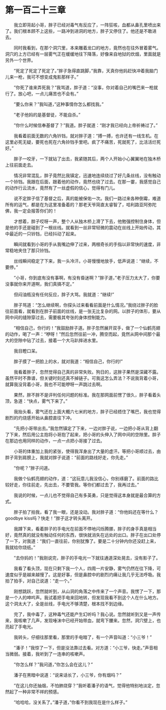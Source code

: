 # 第一百二十三章


　　我立即背起小哥，胖子已经对毒气有反应了，一阵狂咳，血都从鼻孔里喷出来了。我们根本顾不上这些，一路冲到进洞的地方，胖子又停住了。他还是不敢进去。

　　同时我看到，在那个洞穴里，本来雕着龙口的地方，竟然也在往外冒着雾气。洞穴的上方已经有一层雾气正在缓缓地往下降落，好像来自地狱的炊烟，里面就是另外一个世界。

　　”死定了死定了死定了。”胖子急得直跳脚，”我靠，天真你他妈赶快冲着我脑门儿来一枪，我可不想变成鬼影那样子。”

　　”你死了谁来弄死我？”我骂道，胖子道：“没事，你对着自己的嘴巴来一枪就行了。放心吧，一点儿痛苦也不会有。”

　　”要么你来？”我叫道，”这种事情你怎么都找我。”

　　”老子他妈的是基督徒，不能自杀。”

　　”你什么时候信奉基督了？”我道。胖子就道：“刚才我已经向上帝祈祷过了。”

　　我看着前面无数的六角钤铛，就对胖子道：“搏一搏，也许还有一线生机。在这里必死无疑，要死也死在六角铃铛手里吧。疯了不痛苦，死就死了，比活活烂死好。”

　　胖子一咬牙，一下就钻了出去，我紧随其后，两个人开始小心翼翼地在独木桥上往前面走去。

　　情况非常混乱，胖子竟然比我镇定，迅速地连续绕过了好几条丝线，没有触动一个铃铛。我跟在后面，跟着他的动作，竟然也绕了过去。在那一霎，我感觉自己的动作行云流水，竟然有了一丝虚假的信心，觉得有门儿。

　　说不定胖子信了基督之后，真的能被保佑一次。我们一路过来各种倒霉，难道所有的运气，都是在为这里准备着的？那老天爷简直太睿智了，哈利路亚阿弥陀佛，我一定会报答你们的！

　　才想着，胖子哎呀一声，整个人从独木桥上滑了下去，他勉强控制住身体，但是他的手还是碰到了一根丝线。就看到一丝非常轻微的震动在丝线上开始传动，其中最近的一只铃铛，已经抖动了起来。

　　瞬间就看到小哥的手从我嘴边伸了过来，两根奇长的手指以非常快的速度，非常稳地夹住了那只铃铛。

　　丝线瞬间稳定了下来，我一头冷汗。小哥慢慢地放手，低声说道：“继续，不要停。”

　　”小哥，你到底有没有事啊，有没有昏迷啊？”胖子道，”老子压力太大了，你要没事就你来开道啊，我们真搞不定。”

　　但闷油瓶没有任何反应，胖子大骂。我就道：“继续!”

　　胖子骂道：“怎么继续啊，你探头过来看看前面是什么情况。”我绕过胖子的脸往前面看，就看到在胖子前面的丝线，是一张无比复杂的网。以胖子的体形，要从网中间的缝隙穿过去，需要极其夸张的身体控制能力。

　　”相信自己，你行的！”我鼓励胖子道。胖子忽然展开双手，做了一个仙鹤亮翅的动作，喝了一声：“咿呀！”然后忽然往前一冲，腾空而起，竟然从网中间那个最大的空隙中钻了过去，接着一个大马趴摔进水里。

　　我目瞪口呆。

　　胖子摸了一把脸上的水，就对我道：“相信自己，你行的!”

　　我看着胖子，忽然觉得自己真的非常失败。狗日的，这胖子果然是深藏不露。虽然平时不靠谱，但关键时刻还真不掉链子。可我这怎么弄法？不说我背着小哥，就算我没背着小哥，我也不可能咿呀一声跳过去啊。

　　果然，胖不胖不是评判任何问题的标准。我在那网面前愣了很久，胖子看着头顶，急道：“快点，雾气下来了。”

　　我抬头看，雾气还在上面大概六七米的地方，胖子已经捂住了嘴巴，我也觉得剧烈的灼烧感开始从鼻腔直往下冲。

　　”先把小哥带出去。”我忽然镇定了下来，一边对胖子说，一边把小哥从背上翻了下来，然后用公主抱将小哥抱了起来，把小哥的头伸入了网中间的空隙里。胖子在那边也用同样的动作，一点一点把小哥接了过去。

　　小哥的体重加上我的紧张，使得我浑身出了大量的虚汗。等把小哥顺过去，由胖子背到肩膀上，我就对胖子说道：“前面的路线好走，你先走。”

　　”你呢？”胖子问道。

　　我做个仙鹤亮翅的动作，道：“这玩意儿我没信心，你别琢磨了。前面的路比较好走，你往前走，先出去，不要管我。等你们都过去了，我再过去。”

　　我说的时候，一点儿也不觉得自己有多英勇，只是觉得这本身就是最合算的方式。

　　胖子拍了拍我，看了我一眼，还是没动。我对胖子道：“你他妈还在等什么？goodbye kiss吗？快走！”胖子这才转头离开。

　　我蹲下来，看着胖子的手电光在前面不停地闪烁腾挪，胖子的身手真是相当好，竟然真的就没有触动任何的东西，很快就消失在远处的出口。胖子在出口处停了一下，对我道：“我们一直往前，你别犹豫了。要是二十分钟内你还没赶上来，我就给你烧纸。”

　　”去你妈的！”我刚说完，胖子的手电光一下就往通道深处晃去，没有影子了。

　　我看了看头顶，现在只剩下我一个人，四周一片安静，雾气仍然在往下降，可速度似乎是越来越慢了。这是好事，但是鼻腔中的剧烈灼痛让我几乎无法呼吸。我拍了拍手，对自己说道：“走一个。”

　　刚想跳跃，忽然就听到，从山洞的角落之中传来了一个声音。我愣了一下，那是一个人的呻吟声。我试着把手电来回地转，但发现我看不到这个人在什么地方。这个洞太大了，全是丝线，手电光不够清楚，根本找不到边缘。

　　完了，我中毒了，这种毒气还能产生幻听吗？我心说。忽然就听到又是一声传来，我咳嗽了几声，发现唾沫中已经开始带血，就弯下腰来。忽然，洞穴壁上，也亮起了手电光。

　　我转头，仔细往那里看，那里的手电暗了，有一个声音叫道：“小三爷！”

　　”潘子！”我惊了一下，但是没法靠过去看。对方道：“小三爷，快走。”声音相当微弱。接着，我听到了一连串的咳嗽声。

　　”你怎么样？”我问道，”你怎么会在这儿？”

　　潘子在黑暗中说道：“说来话长了，小三爷，你有烟吗？”

　　”在这儿你还抽烟，不怕肺烧穿？”我听着潘子的语气，觉得他特别地淡定，忽然起了一种非常不祥的预感。

　　”哈哈哈，没关系了。”潘子道，”你看不到我现在是什么样子。”

